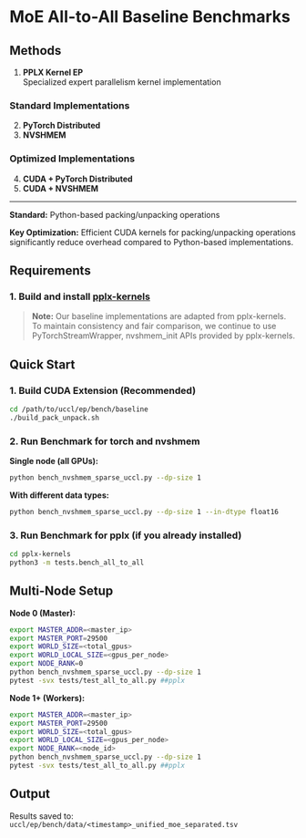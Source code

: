 # MoE All-to-All Baseline Benchmarks

## Methods

1. **PPLX Kernel EP**  
   Specialized expert parallelism kernel implementation
### Standard Implementations
2. **PyTorch Distributed**  
3. **NVSHMEM**  
   

### Optimized Implementations
4. **CUDA + PyTorch Distributed**  
5. **CUDA + NVSHMEM**  

---
**Standard:** Python-based packing/unpacking operations

**Key Optimization:** Efficient CUDA kernels for packing/unpacking operations significantly reduce overhead compared to Python-based implementations.

## Requirements
### 1. Build and install [pplx-kernels](https://github.com/perplexityai/pplx-kernels)

> **Note:** Our baseline implementations are adapted from pplx-kernels. To maintain consistency and fair comparison, we continue to use PyTorchStreamWrapper, nvshmem_init APIs provided by pplx-kernels.

## Quick Start


### 1. Build CUDA Extension (Recommended)

```bash
cd /path/to/uccl/ep/bench/baseline
./build_pack_unpack.sh
```

### 2. Run Benchmark for torch and nvshmem 

**Single node (all GPUs):**
```bash
python bench_nvshmem_sparse_uccl.py --dp-size 1
```

**With different data types:**
```bash
python bench_nvshmem_sparse_uccl.py --dp-size 1 --in-dtype float16
```

### 3. Run Benchmark for pplx (if you already installed)

```bash
cd pplx-kernels
python3 -m tests.bench_all_to_all
```


## Multi-Node Setup

**Node 0 (Master):**
```bash
export MASTER_ADDR=<master_ip>
export MASTER_PORT=29500
export WORLD_SIZE=<total_gpus>
export WORLD_LOCAL_SIZE=<gpus_per_node>
export NODE_RANK=0
python bench_nvshmem_sparse_uccl.py --dp-size 1
pytest -svx tests/test_all_to_all.py ##pplx
```

**Node 1+ (Workers):**
```bash
export MASTER_ADDR=<master_ip>
export MASTER_PORT=29500
export WORLD_SIZE=<total_gpus>
export WORLD_LOCAL_SIZE=<gpus_per_node>
export NODE_RANK=<node_id>
python bench_nvshmem_sparse_uccl.py --dp-size 1
pytest -svx tests/test_all_to_all.py ##pplx
```

## Output

Results saved to: `uccl/ep/bench/data/<timestamp>_unified_moe_separated.tsv`





